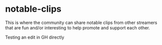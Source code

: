 # notable-clips
This is where the community can share notable clips from other streamers that are fun and/or interesting to help promote and support each other.

Testing an edit in GH directly
